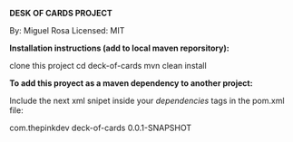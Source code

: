 **DESK OF CARDS PROJECT**

By: Miguel Rosa
Licensed: MIT

**Installation instructions (add to local maven reporsitory):**

clone this project
cd deck-of-cards
mvn clean install

**To add this proyect as a maven dependency to another project:**

Include the next xml snipet inside your _dependencies_ tags in the pom.xml file:


<dependency>
        <groupId>com.thepinkdev</groupId>
        <artifactId>deck-of-cards</artifactId>
        <version>0.0.1-SNAPSHOT</version>
</dependency>
